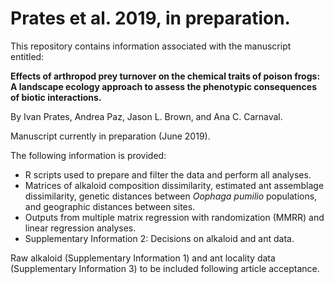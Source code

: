 # Prates et al. 2019, in preparation.

This repository contains information associated with the manuscript entitled:

**Effects of arthropod prey turnover on the chemical traits of poison frogs: A landscape ecology approach to assess the phenotypic consequences of biotic interactions.**

By Ivan Prates, Andrea Paz, Jason L. Brown, and Ana C. Carnaval.

Manuscript currently in preparation (June 2019).

The following information is provided:
- R scripts used to prepare and filter the data and perform all analyses.
- Matrices of alkaloid composition dissimilarity, estimated ant assemblage dissimilarity, genetic distances between _Oophaga pumilio_ populations, and geographic distances between sites.
- Outputs from multiple matrix regression with randomization (MMRR) and linear regression analyses.
- Supplementary Information 2: Decisions on alkaloid and ant data.

Raw alkaloid (Supplementary Information 1) and ant locality data (Supplementary Information 3) to be included following article acceptance.